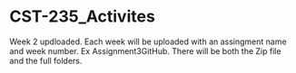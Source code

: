 # CST-235_Activites

Week 2 updloaded. Each week will be uploaded with an assingment name and week number. Ex Assignment3GitHub. There will be both the Zip file and the full folders. 
